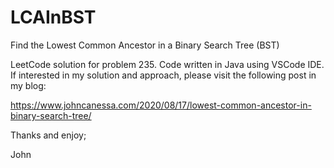 # LCAInBST
Find the Lowest Common Ancestor in a Binary Search Tree (BST)

LeetCode solution for problem 235.
Code written in Java using VSCode IDE.
If interested in my solution and approach, please visit the following post in my blog:

https://www.johncanessa.com/2020/08/17/lowest-common-ancestor-in-binary-search-tree/

Thanks and enjoy;

John
